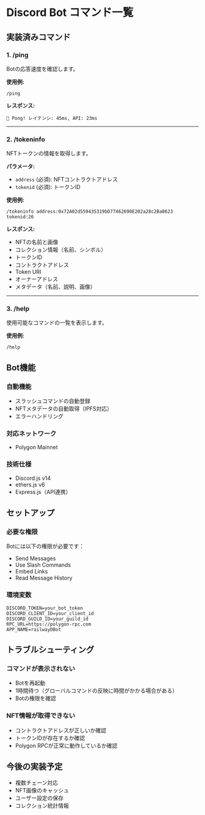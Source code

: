 # Discord Bot コマンド一覧

## 実装済みコマンド

### 1. /ping
Botの応答速度を確認します。

**使用例:**
```
/ping
```

**レスポンス:**
```
🏓 Pong! レイテンシ: 45ms, API: 23ms
```

---

### 2. /tokeninfo
NFTトークンの情報を取得します。

**パラメータ:**
- `address` (必須): NFTコントラクトアドレス
- `tokenid` (必須): トークンID

**使用例:**
```
/tokeninfo address:0x72A02d559435319bD77462690E202a28c2Ba8623 tokenid:26
```

**レスポンス:**
- NFTの名前と画像
- コレクション情報（名前、シンボル）
- トークンID
- コントラクトアドレス
- Token URI
- オーナーアドレス
- メタデータ（名前、説明、画像）

---

### 3. /help
使用可能なコマンドの一覧を表示します。

**使用例:**
```
/help
```

## Bot機能

### 自動機能
- スラッシュコマンドの自動登録
- NFTメタデータの自動取得（IPFS対応）
- エラーハンドリング

### 対応ネットワーク
- Polygon Mainnet

### 技術仕様
- Discord.js v14
- ethers.js v6
- Express.js（API連携）

## セットアップ

### 必要な権限
Botには以下の権限が必要です：
- Send Messages
- Use Slash Commands
- Embed Links
- Read Message History

### 環境変数
```env
DISCORD_TOKEN=your_bot_token
DISCORD_CLIENT_ID=your_client_id
DISCORD_GUILD_ID=your_guild_id
RPC_URL=https://polygon-rpc.com
APP_NAME=railwayDBot
```

## トラブルシューティング

### コマンドが表示されない
- Botを再起動
- 1時間待つ（グローバルコマンドの反映に時間がかかる場合がある）
- Botの権限を確認

### NFT情報が取得できない
- コントラクトアドレスが正しいか確認
- トークンIDが存在するか確認
- Polygon RPCが正常に動作しているか確認

## 今後の実装予定
- 複数チェーン対応
- NFT画像のキャッシュ
- ユーザー設定の保存
- コレクション統計情報